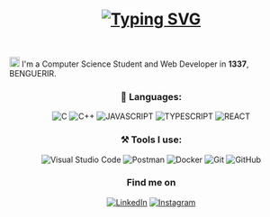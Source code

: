 <h1 align = "center">
<a href="https://git.io/typing-svg"><img src="https://readme-typing-svg.herokuapp.com?font=Fira+Code&size=75&duration=1500&pause=600&color=0CE82B&background=000000EE&center=true&vCenter=true&multiline=true&width=1920&height=384&lines=Hello+there!;My+name+is+Haitam+Bouladhan%2C;Welcome+to+my+Profile" alt="Typing SVG" /></a>
</h1>
<br>
<p><img src="https://github.com/claytonjhamilton/claytonjhamilton/blob/main/images/waving_hand.gif" width="18px">
I'm a Computer Science Student and Web Developer in <b>1337</b>, BENGUERIR. 
<!-- This tiny project has given me an excuse to play with API calls, GitHub Actions, and automated document updates. 
Today, the sun rose at <b>07:38 AM</b> and sets at <b>06:49 PM</b>. 
As of <b>04:09 PM MST </b> the temperature is <b>66.5°F</b> 👌😄.</p>
<br>
The air quality in my area is currently <b>moderate (PM10: 90.93)</b>. This project automatically collects, stores, and visualizes trends in airborne particulate 
matter changes in my area. Specifically particulate matter smaller than 10 micrometers (PM10).
<br>
<br>
So far, this repo has been collecting PM10 air quality data three times per day for the last <b>399</b> days.
During this time, <b>440</b> of <b>1195</b> ( <b>36.8% </b>) of all PM10 points collected
exceeded the recommended US EPA level of 50 PM10.
<br>
<br>
<p align="center">
  <img src="PM10_plot.png" width="600" height="400">
</p>
<br>
</p>
<h3><a href="https://scholar.google.com/citations?hl=en&user=53-926AAAAAJ&view_op=list_works&sortby=pubdate"><b>Find my recent publications on my Google Scholar profile</b></a></h3>
<h3>My Blog Post(s)</h3>
<ul>
  <li><a href="https://clayton-hamilton.medium.com/is-a-pharmacy-residency-right-for-you-9660f6e35fcb"><b>Is pharmacy residency right for you?</b></a><br/><i>Things to ponder prior to entering the ASHP match process.</i></li>
</ul> -->
<h3 align="center">📄 Languages:</h3>
<p align="center">
<a target="_blank"><img alt="C" src="https://img.shields.io/badge/C-%2312100E.svg?logo=C&style=for-the-badge&logoColor=white"/></a> 
<a target="_blank"><img alt="C++" src="https://img.shields.io/badge/C++-%2312100E.svg?logo=cplusplus&style=for-the-badge&logoColor=white"/></a> 
<a target="_blank"><img alt="JAVASCRIPT" src="https://img.shields.io/badge/JavaScript-%2312100E.svg?logo=javascript&style=for-the-badge&logoColor=yellow"/></a> 
<a target="_blank"><img alt="TYPESCRIPT" src="https://img.shields.io/badge/TypeScript-%2312100E.svg?logo=typescript&style=for-the-badge&logoColor=blue"/></a> 
<a target="_blank"><img alt="REACT" src="https://img.shields.io/badge/React-%2312100E.svg?logo=react&style=for-the-badge&logoColor=blue"/></a> 
</p>
<h3 align="center">⚒ Tools I use:</h3>
<p align="center">
<a target="_blank"><img alt="Visual Studio Code" src="https://img.shields.io/badge/Visual%20Studio%20Code-%2312100E.svg?logo=visual-studio-code&style=for-the-badge&logoColor=blue"/></a>
<a target="_blank"><img alt="Postman" src="https://img.shields.io/badge/postman-%2312100E.svg?logo=postman&style=for-the-badge&logoColor=white"/></a>
<a target="_blank"><img alt="Docker" src="https://img.shields.io/badge/docker-%2312100E.svg?logo=docker&style=for-the-badge&logoColor=blue"/></a> 
<a target="_blank"><img alt="Git" src="https://img.shields.io/badge/Git-%2312100E.svg?logo=git&style=for-the-badge"/></a> 
<a target="_blank"><img alt="GitHub" src="https://img.shields.io/badge/GitHub-black?logo=GitHub&style=for-the-badge"/></a>
<h3 align="center">Find me on</h3>
<p align="center"><a 
href="https://www.linkedin.com/in/haitam-bouladhan-528a3b293/" target="_blank"><img alt="LinkedIn" 
src="https://img.shields.io/badge/linkedin-%2312100E.svg?&style=for-the-badge&logo=linkedin&logoColor=blue" /></a>
<a 
href="https://www.instagram.com/haitam_bouladhan/" target="_blank"><img alt="Instagram" 
src="https://img.shields.io/badge/instagram-%2312100E.svg?&style=for-the-badge&logo=instagram&logoColor=orange" /></a>
</p>
<!-- <p align="center">
<br>
<text>I know a lot about artificial intelligence. But not as much as it knows about me.<br> —Dave Waters, Geology Professor and Machine Learning enthusiast</text>
</p>
<br>
<p align="center">
  <img alt="centered image" height="85" src="images/us.svg"/>
  <br>
  <img alt="README Update" 
  src="https://github.com/claytonjhamilton/claytonjhamilton/actions/workflows/readme_update.yaml/badge.svg" />
  <br>
Last updated on: 2023-10-14 04:09 PM MST
</p> -->

